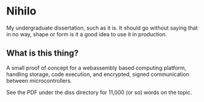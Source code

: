 # Nihilo
My undergraduate dissertation, such as it is. It should go without saying that in no way, shape or form is it a good idea to use it in production.

## What is this thing?
A small proof of concept for a webassembly based computing platform, handling storage, code execution, and encrypted, signed communication between microcontrollers. 

See the PDF under the diss directory for 11,000 (or so) words on the topic.
